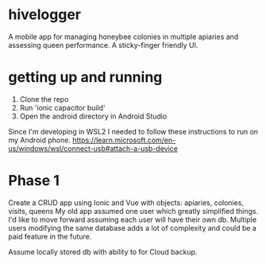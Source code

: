 # hivelogger
A mobile app for managing honeybee colonies in multiple apiaries and assessing queen performance.
A sticky-finger friendly UI. 

# getting up and running
1. Clone the repo
2. Run 'ionic capacitor build'
3. Open the android directory in Android Studio

Since I'm developing in WSL2 I needed to follow these instructions to run on my Android phone.
https://learn.microsoft.com/en-us/windows/wsl/connect-usb#attach-a-usb-device


# Phase 1
Create a CRUD app using Ionic and Vue with objects: apiaries, colonies, visits, queens
My old app assumed one user which greatly simplified things. I'd like to move forward assuming each user will have their own db. Multiple users modifying the same database adds a lot of complexity and could be a paid feature in the future.

Assume locally stored db with ability to for Cloud backup. 


